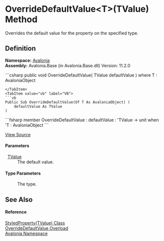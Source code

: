 # OverrideDefaultValue&lt;T&gt;(TValue) Method


Overrides the default value for the property on the specified type.



## Definition
**Namespace:** <a href="N_Avalonia">Avalonia</a>  
**Assembly:** Avalonia.Base (in Avalonia.Base.dll) Version: 11.2.0

<Tabs groupId="api-code-preview">
<TabItem value="csharp" label="C#">
```csharp
public void OverrideDefaultValue<T>(
	TValue defaultValue
)
where T : AvaloniaObject

```
</TabItem>
<TabItem value="vb" label="VB">
```vb
Public Sub OverrideDefaultValue(Of T As AvaloniaObject) ( 
	defaultValue As TValue
)
```
</TabItem>
<TabItem value="fsharp" label="F#">
```fsharp
member OverrideDefaultValue : 
        defaultValue : 'TValue -> unit  when 'T : AvaloniaObject
```
</TabItem>
</Tabs>



<a href="https://github.com/AvaloniaUI/Avalonia/tree/master/src/Avalonia.Base/StyledProperty.cs#L146" title="View the source code">View Source</a>



#### Parameters
<dl><dt>  <a href="T_Avalonia_StyledProperty_1">TValue</a></dt><dd>The default value.</dd></dl>

#### Type Parameters
<dl><dt /><dd>The type.</dd></dl>

## See Also


#### Reference
<a href="T_Avalonia_StyledProperty_1">StyledProperty(TValue) Class</a>  
<a href="Overload_Avalonia_StyledProperty_1_OverrideDefaultValue">OverrideDefaultValue Overload</a>  
<a href="N_Avalonia">Avalonia Namespace</a>  

